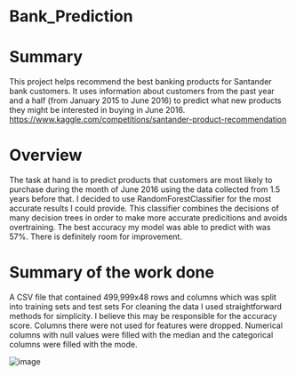 # Bank_Prediction
# Summary
This project helps recommend the best banking products for Santander bank customers. It uses information about customers from the past year and a half (from January 2015 to June 2016) to predict what new products they might be interested in buying in June 2016. https://www.kaggle.com/competitions/santander-product-recommendation

# Overview
The task at hand is to predict products that customers are most likely to purchase during the month of June 2016 using the data collected from 1.5 years before that. I decided to use RandomForestClassifier for the most accurate results I could provide. This classifier combines the decisions of many decision trees in order to make more accurate predicitions and avoids overtraining. The best accuracy my model was able to predict with was 57%. There is definitely room for improvement. 

# Summary of the work done
A CSV file that contained 499,999x48 rows and columns which was split into training sets and test sets
For cleaning the data I used straightforward methods for simplicity. I believe this may be responsible for the accuracy score. Columns there were not used for features were dropped. Numerical columns with null values were filled with the median and the categorical columns were filled with the mode.

![image](https://github.com/alielmasryy/Bank_Prediction/assets/143844073/f6d5137a-03e3-4434-bf96-ec2961fc2e9d)


